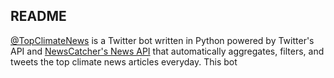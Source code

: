 ## README

<a href="https://twitter.com/TopClimateNews">@TopClimateNews</a> is a Twitter bot written in Python powered by Twitter's API and <a href="https://newscatcherapi.com/">NewsCatcher's News API</a> that automatically aggregates, filters, and tweets the top climate news articles everyday. This bot 
